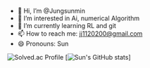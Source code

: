 - 👋 Hi, I’m @Jungsunmin
- 👀 I’m interested in Ai, numerical Algorithm
- 🌱 I’m currently learning RL and git
- 📫 How to reach me: jj1120200@gmail.com
- 😄 Pronouns: Sun

<!---
Jungsunmin/Jungsunmin is a ✨ special ✨ repository because its `README.md` (this file) appears on your GitHub profile.
You can click the Preview link to take a look at your changes.
--->
![Solved.ac Profile](http://mazassumnida.wtf/api/generate_badge?boj=just5683)
[![Sun's GitHub stats](https://github-readme-stats.vercel.app/api?username=Jungsunmin&show_icons=true&theme=highcontrast)]
